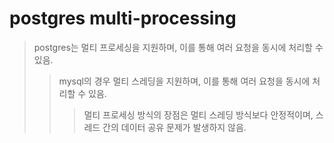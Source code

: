 # postgres multi-processing

> postgres는 멀티 프로세싱을 지원하며, 이를 통해 여러 요청을 동시에 처리할 수 있음.
>
> > mysql의 경우 멀티 스레딩을 지원하며, 이를 통해 여러 요청을 동시에 처리할 수 있음.
> >
> > > 멀티 프로세싱 방식의 장점은 멀티 스레딩 방식보다 안정적이며, 스레드 간의 데이터 공유 문제가 발생하지 않음.
